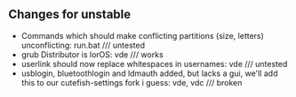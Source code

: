 ## Changes for unstable
- Commands which should make conflicting partitions (size, letters) unconflicting: run.bat /// untested
- grub Distributor is lorOS: vde /// works
- userlink should now replace whitespaces in usernames: vde /// untested
- usblogin, bluetoothlogin and ldmauth added, but lacks a gui, we'll add this to our cutefish-settings fork i guess: vde, vdc /// broken
